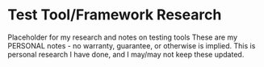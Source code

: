# Test Tool/Framework Research
Placeholder for my research and notes on testing tools
These are my PERSONAL notes - no warranty, guarantee, or otherwise is implied. This is personal research I have done, and I may/may not keep these updated.
